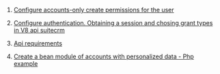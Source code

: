  1. [Configure accounts-only create permissions for the user](docs/create_restricted_suitecrm_user.md)

 1.  [Configure authentication. Obtaining a session and chosing grant types in V8 api suitecrm](docs/create_oauth_client.md)

 1. [Api requirements](docs/api_requirements.md)

 1. [Create a bean module of accounts with personalized data - Php example](docs/create_account_bean_from_api.md)



